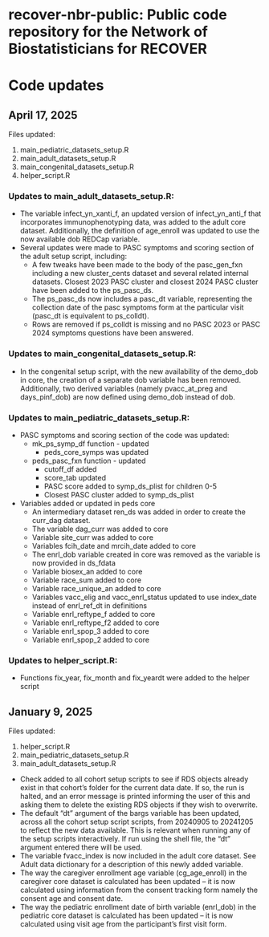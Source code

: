 # recover-nbr-public: Public code repository for the Network of Biostatisticians for RECOVER

# Code updates 

## April 17, 2025

Files updated:
1. main_pediatric_datasets_setup.R
1. main_adult_datasets_setup.R
1. main_congenital_datasets_setup.R
1. helper_script.R

### Updates to main_adult_datasets_setup.R:
* The variable infect_yn_xanti_f, an updated version of infect_yn_anti_f that incorporates immunophenotyping data, was added to the adult core dataset. Additionally, the definition of age_enroll was updated to use the now available dob REDCap variable.  
* Several updates were made to PASC symptoms and scoring section of the adult setup script, including: 
    * A few tweaks have been made to the body of the pasc_gen_fxn including a new cluster_cents dataset and several related internal datasets. Closest 2023 PASC cluster and closest 2024 PASC cluster have been added to the ps_pasc_ds.
    * The ps_pasc_ds now includes a pasc_dt variable, representing the collection date of the pasc symptoms form at the particular visit (pasc_dt is equivalent to ps_colldt). 
    * Rows are removed if ps_colldt is missing and no PASC 2023 or PASC 2024 symptoms questions have been answered.

### Updates to main_congenital_datasets_setup.R:
* In the congenital setup script, with the new availability of the demo_dob in core, the creation of a separate dob variable has been removed. Additionally, two derived variables (namely pvacc_at_preg and days_pinf_dob) are now defined using demo_dob instead of dob. 

### Updates to main_pediatric_datasets_setup.R: 
* PASC symptoms and scoring section of the code was updated:
    * mk_ps_symp_df function - updated
        * peds_core_symps was updated 
    * peds_pasc_fxn function - updated
        * cutoff_df added
        * score_tab updated 
        * PASC score added to symp_ds_plist for children 0-5
        * Closest PASC cluster added to symp_ds_plist
* Variables added or updated in peds core
    * An intermediary dataset ren_ds was added in order to create the curr_dag dataset.   
    * The variable dag_curr was added to core
    * Variable site_curr was added to core
    * Variables fcih_date and mrcih_date added to core
    * The enrl_dob variable created in core was removed as the variable is now provided in ds_fdata 
    * Variable biosex_an added to core
    * Variable race_sum added to core
    * Variable race_unique_an added to core
    * Variables vacc_elig and vacc_enrl_status updated to use index_date instead of enrl_ref_dt in definitions
    * Variable enrl_reftype_f added to core
    * Variable enrl_reftype_f2 added to core
    * Variable enrl_spop_3 added to core
    * Variable enrl_spop_2 added to core
### Updates to helper_script.R:
* Functions fix_year, fix_month and fix_yeardt were added to the helper script

## January 9, 2025

Files updated:
1. helper_script.R
2. main_pediatric_datasets_setup.R
3. main_adult_datasets_setup.R

* Check added to all cohort setup scripts to see if RDS objects already exist in that cohort’s folder for the current data date. If so, the run is halted, and an error message is printed informing the user of this and asking them to delete the existing RDS objects if they wish to overwrite. 
* The default “dt” argument of the bargs variable has been updated, across all the cohort setup script scripts, from 20240905 to 20241205 to reflect the new data available. This is relevant when running any of the setup scripts interactively. If run using the shell file, the “dt” argument entered there will be used.
* The variable fvacc_index is now included in the adult core dataset. See Adult data dictionary for a description of this newly added variable. 
* The way the caregiver enrollment age variable (cg_age_enroll) in the caregiver core dataset is calculated has been updated – it is now calculated using information from the consent tracking form namely the consent age and consent date. 
* The way the pediatric enrollment date of birth variable (enrl_dob) in the pediatric core dataset is calculated has been updated – it is now calculated using visit age from the participant’s first visit form.  
